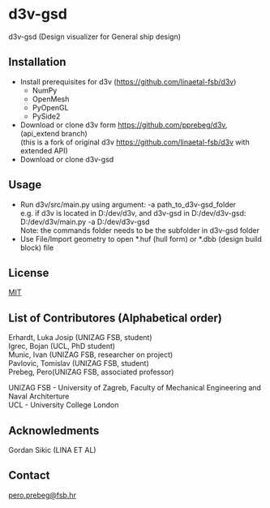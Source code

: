# d3v-gsd

d3v-gsd (Design visualizer for General ship design)

## Installation

- Install prerequisites for d3v (https://github.com/linaetal-fsb/d3v)
    + NumPy
    + OpenMesh
    + PyOpenGL
    + PySide2
- Download or clone d3v form https://github.com/pprebeg/d3v, (api_extend branch) <br>
  (this is a fork of original d3v https://github.com/linaetal-fsb/d3v with extended API)
- Download or clone d3v-gsd

## Usage

- Run d3v/src/main.py using argument: -a path_to_d3v-gsd_folder<br>e.g. if d3v is located in D:/dev/d3v, and d3v-gsd in D:/dev/d3v-gsd: <br> D:/dev/d3v/main.py -a D:/dev/d3v-gsd\
  Note: the commands folder needs to be the subfolder in d3v-gsd folder
- Use File/Import geometry to open *.huf (hull form) or *.dbb (design build block) file

## License
[MIT](https://choosealicense.com/licenses/mit/)

## List of Contributores (Alphabetical order)

Erhardt, Luka Josip (UNIZAG FSB, student)  
Igrec, Bojan (UCL, PhD student)  
Munic, Ivan (UNIZAG FSB, researcher on project)  
Pavlovic, Tomislav (UNIZAG FSB, student)  
Prebeg, Pero(UNIZAG FSB, associated professor)  

UNIZAG FSB - University of Zagreb, Faculty of Mechanical Engineering and Naval Architerture  
UCL - University College London

## Acknowledments

Gordan Sikic (LINA ET AL)

## Contact

pero.prebeg@fsb.hr

